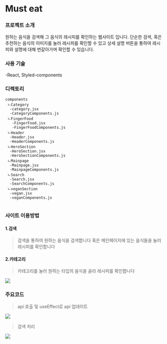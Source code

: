 # Must eat
### 프로젝트 소개
원하는 음식을 검색해 그 음식의 레시피를 확인하는 웹사이트 입니다. 단순한 검색, 혹은 추천하는 음식의 이미지를 눌러 레시피를 확인할 수 있고 상세 설명 버튼을 통하여 레시피와 설명에 대해 번갈아가며 확인할 수 있습니다.

### 사용 기술
-React, Styled-components


### 디렉토리
```
components
 ㄴCategory
  -category.jsx
  -CategoryComponents.js
 ㄴFingerFood
   -FingerFood.jsx
   -FingerFoodComponents.js
 ㄴHeader
  -Header.jsx
  -HeaderComponents.js
 ㄴHeroSection
  -HeroSection.jsx
  -HeroSectionComponents.js
 ㄴMainpage
  -Mainpage.jsx
  -MainpageComponents.js
 ㄴSearch
  -Search.jsx
  -SearchComponents.js
 ㄴveganSection
  -vegan.jsx
  -veganComponents.js
 
```

### 사이트 이용방법
#### 1.검색
>검색을 통하여 원하는 음식을 검색합니다
>혹은 메인페이지에 있는 음식들을 눌러 레시피를 확인합니다

#### 2.카테고리
>카테고리를 눌러 원하는 타입의 음식을 골라 레시피를 확인합니다

<img src="https://user-images.githubusercontent.com/96972549/163721318-739dcf54-adae-4707-abc1-47552fe0f99d.gif">


### 주요코드
>api 호출 및 useEffect로 api 업데이트
<img src="https://user-images.githubusercontent.com/96972549/163721525-2e399aa7-1cfd-4b40-82b1-61a03fc679ed.png">

>검색 처리
<img src="https://user-images.githubusercontent.com/96972549/163721590-724aaff7-0235-4fa5-b125-1c040c8c7b10.png">
